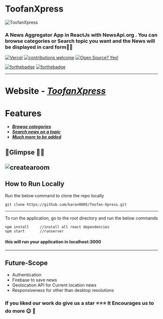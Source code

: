   
# ToofanXpress
![ToofanXpress](https://snipboard.io/G7WJqI.jpg)


###  A News Aggregator App in ReactJs with NewsApi.org  . You can browse categories or Search topic you want and the News will be displayed in card form💫✨

[![Vercel](https://therealsujitk-vercel-badge.vercel.app/?app=toofan-xpress)](https://toofan-xpress.vercel.app)
[
![contributions welcome](https://img.shields.io/badge/contributions-welcome-brightgreen.svg?style=flat)](https://github.com/karan0805/Toofan-Xpress/issues) [![Open Source? Yes!](https://badgen.net/badge/Open%20Source%20%3F/Yes%21/blue?icon=github)](https://github.com/karan0805/Toofan-Xpress) 

[![forthebadge](https://forthebadge.com/images/badges/made-with-javascript.svg)](https://github.com/karan0805/Toofan-Xpress) [![forthebadge](https://forthebadge.com/images/badges/built-with-love.svg)](https://github.com/karan0805/Toofan-Xpress)


---
# Website - <em>[ToofanXpress](https://toofan-xpress.vercel.app/)</em>

# Features
- ***[Browse categories](#Categories-)***
- ***[Search news on a topic](#Search-)***
- ***[Much more to be added](#Future-Scope)***



## :rocket:Glimpse :dizzy::dizzy:<br><br>![createaroom](https://snipboard.io/Ez0Tce.jpg)



## How to Run Locally
Run the below command to clone the repo locally
```
git clone https://github.com/karan0805/Toofan-Xpress.git
``` 

---

 To run the application, go to the root directory and run the below commands
```
npm install		//install all react dependencies
npm start		//runserver
```
#### this will run your application in localhost:3000

---

## Future-Scope
- Authentication 
- Firebase to save news
- Geolocation API for Current location news
- Responsiveness for other than desktop resolutions

### If you liked our work do give us a star :star::star::star: It Encourages us to do more :wink: :dizzy:
